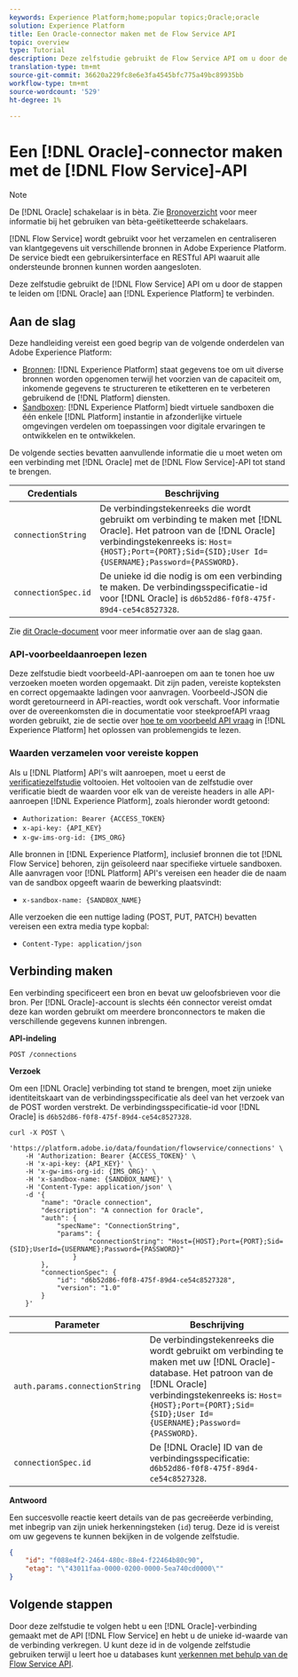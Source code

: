 ```yaml
---
keywords: Experience Platform;home;popular topics;Oracle;oracle
solution: Experience Platform
title: Een Oracle-connector maken met de Flow Service API
topic: overview
type: Tutorial
description: Deze zelfstudie gebruikt de Flow Service API om u door de stappen te laten lopen om Oracle aan te sluiten op Experience Platform.
translation-type: tm+mt
source-git-commit: 36620a229fc8e6e3fa4545bfc775a49bc89935bb
workflow-type: tm+mt
source-wordcount: '529'
ht-degree: 1%

---
```



# Een [!DNL Oracle]-connector maken met de [!DNL Flow Service]-API

>[!NOTE]
>
>De [!DNL Oracle] schakelaar is in bèta. Zie [Bronoverzicht](../../../../home.md#terms-and-conditions) voor meer informatie bij het gebruiken van bèta-geëtiketteerde schakelaars.

[!DNL Flow Service] wordt gebruikt voor het verzamelen en centraliseren van klantgegevens uit verschillende bronnen in Adobe Experience Platform. De service biedt een gebruikersinterface en RESTful API waaruit alle ondersteunde bronnen kunnen worden aangesloten.

Deze zelfstudie gebruikt de [!DNL Flow Service] API om u door de stappen te leiden om [!DNL Oracle] aan [!DNL Experience Platform] te verbinden.

## Aan de slag

Deze handleiding vereist een goed begrip van de volgende onderdelen van Adobe Experience Platform:

* [Bronnen](../../../../home.md):  [!DNL Experience Platform] staat gegevens toe om uit diverse bronnen worden opgenomen terwijl het voorzien van de capaciteit om, inkomende gegevens te structureren te etiketteren en te verbeteren gebruikend de  [!DNL Platform] diensten.
* [Sandboxen](../../../../../sandboxes/home.md):  [!DNL Experience Platform] biedt virtuele sandboxen die één enkele  [!DNL Platform] instantie in afzonderlijke virtuele omgevingen verdelen om toepassingen voor digitale ervaringen te ontwikkelen en te ontwikkelen.

De volgende secties bevatten aanvullende informatie die u moet weten om een verbinding met [!DNL Oracle] met de [!DNL Flow Service]-API tot stand te brengen.

| Credentials | Beschrijving |
| ---------- | ----------- |
| `connectionString` | De verbindingstekenreeks die wordt gebruikt om verbinding te maken met [!DNL Oracle]. Het patroon van de [!DNL Oracle] verbindingstekenreeks is: `Host={HOST};Port={PORT};Sid={SID};User Id={USERNAME};Password={PASSWORD}`. |
| `connectionSpec.id` | De unieke id die nodig is om een verbinding te maken. De verbindingsspecificatie-id voor [!DNL Oracle] is `d6b52d86-f0f8-475f-89d4-ce54c8527328`. |

Zie [dit Oracle-document](https://docs.oracle.com/database/121/ODPNT/featConnecting.htm#ODPNT199) voor meer informatie over aan de slag gaan.

### API-voorbeeldaanroepen lezen

Deze zelfstudie biedt voorbeeld-API-aanroepen om aan te tonen hoe uw verzoeken moeten worden opgemaakt. Dit zijn paden, vereiste kopteksten en correct opgemaakte ladingen voor aanvragen. Voorbeeld-JSON die wordt geretourneerd in API-reacties, wordt ook verschaft. Voor informatie over de overeenkomsten die in documentatie voor steekproefAPI vraag worden gebruikt, zie de sectie over [hoe te om voorbeeld API vraag](../../../../../landing/troubleshooting.md#how-do-i-format-an-api-request) in [!DNL Experience Platform] het oplossen van problemengids te lezen.

### Waarden verzamelen voor vereiste koppen

Als u [!DNL Platform] API&#39;s wilt aanroepen, moet u eerst de [verificatiezelfstudie](../../../../../tutorials/authentication.md) voltooien. Het voltooien van de zelfstudie over verificatie biedt de waarden voor elk van de vereiste headers in alle API-aanroepen [!DNL Experience Platform], zoals hieronder wordt getoond:

* `Authorization: Bearer {ACCESS_TOKEN}`
* `x-api-key: {API_KEY}`
* `x-gw-ims-org-id: {IMS_ORG}`

Alle bronnen in [!DNL Experience Platform], inclusief bronnen die tot [!DNL Flow Service] behoren, zijn geïsoleerd naar specifieke virtuele sandboxen. Alle aanvragen voor [!DNL Platform] API&#39;s vereisen een header die de naam van de sandbox opgeeft waarin de bewerking plaatsvindt:

* `x-sandbox-name: {SANDBOX_NAME}`

Alle verzoeken die een nuttige lading (POST, PUT, PATCH) bevatten vereisen een extra media type kopbal:

* `Content-Type: application/json`

## Verbinding maken

Een verbinding specificeert een bron en bevat uw geloofsbrieven voor die bron. Per [!DNL Oracle]-account is slechts één connector vereist omdat deze kan worden gebruikt om meerdere bronconnectors te maken die verschillende gegevens kunnen inbrengen.

**API-indeling**

```http
POST /connections
```

**Verzoek**

Om een [!DNL Oracle] verbinding tot stand te brengen, moet zijn unieke identiteitskaart van de verbindingsspecificatie als deel van het verzoek van de POST worden verstrekt. De verbindingsspecificatie-id voor [!DNL Oracle] is `d6b52d86-f0f8-475f-89d4-ce54c8527328`.

```shell
curl -X POST \
    'https://platform.adobe.io/data/foundation/flowservice/connections' \
    -H 'Authorization: Bearer {ACCESS_TOKEN}' \
    -H 'x-api-key: {API_KEY}' \
    -H 'x-gw-ims-org-id: {IMS_ORG}' \
    -H 'x-sandbox-name: {SANDBOX_NAME}' \
    -H 'Content-Type: application/json' \
    -d '{
        "name": "Oracle connection",
        "description": "A connection for Oracle",
        "auth": {
            "specName": "ConnectionString",
            "params": {
                    "connectionString": "Host={HOST};Port={PORT};Sid={SID};UserId={USERNAME};Password={PASSWORD}"
                }
        },
        "connectionSpec": {
            "id": "d6b52d86-f0f8-475f-89d4-ce54c8527328",
            "version": "1.0"
        }
    }'
```

| Parameter | Beschrijving |
| --------- | ----------- |
| `auth.params.connectionString` | De verbindingstekenreeks die wordt gebruikt om verbinding te maken met uw [!DNL Oracle]-database. Het patroon van de [!DNL Oracle] verbindingstekenreeks is: `Host={HOST};Port={PORT};Sid={SID};User Id={USERNAME};Password={PASSWORD}`. |
| `connectionSpec.id` | De [!DNL Oracle] ID van de verbindingsspecificatie: `d6b52d86-f0f8-475f-89d4-ce54c8527328`. |

**Antwoord**

Een succesvolle reactie keert details van de pas gecreëerde verbinding, met inbegrip van zijn uniek herkenningsteken (`id`) terug. Deze id is vereist om uw gegevens te kunnen bekijken in de volgende zelfstudie.

```json
{
    "id": "f088e4f2-2464-480c-88e4-f22464b80c90",
    "etag": "\"43011faa-0000-0200-0000-5ea740cd0000\""
}
```

## Volgende stappen

Door deze zelfstudie te volgen hebt u een [!DNL Oracle]-verbinding gemaakt met de API [!DNL Flow Service] en hebt u de unieke id-waarde van de verbinding verkregen. U kunt deze id in de volgende zelfstudie gebruiken terwijl u leert hoe u databases kunt [verkennen met behulp van de Flow Service API](../../explore/database-nosql.md).
